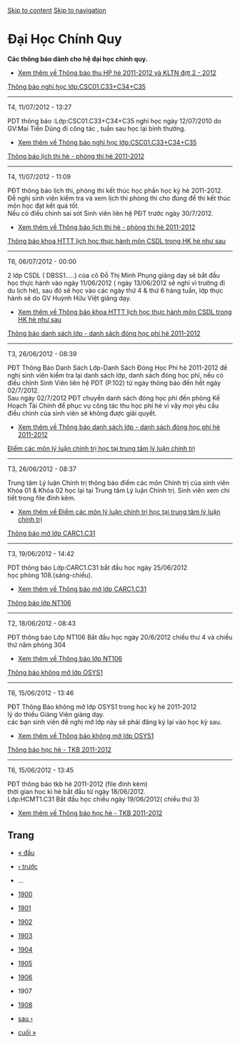 [Skip to content](https://daa.uit.edu.vn/thongbaochinhquy?page=1906#main)
 [Skip to navigation](https://daa.uit.edu.vn/thongbaochinhquy?page=1906#main-nav)

Đại Học Chính Quy
=================

**Các thông báo dành cho hệ đại học chính quy.**

*   [Xem thêm về Thông báo thu HP hè 2011-2012 và KLTN đợt 2 - 2012](https://daa.uit.edu.vn/thongbao/thong-bao-thu-hp-he-2011-2012-va-kltn-dot-2-2012 "Thông báo thu HP hè 2011-2012 và KLTN đợt 2 - 2012")
    

[Thông báo nghỉ học lớp:CSC01.C33+C34+C35](https://daa.uit.edu.vn/thongbao/thong-bao-nghi-hoc-lopcsc01c33c34c35)

-----------------------------------------------------------------------------------------------------------------

T4, 11/07/2012 - 13:27

PDT thông báo :Lớp:CSC01.C33+C34+C35 nghỉ học ngày 12/07/2010 do GV:Mai Tiến Dũng đi công tác , tuần sau học lại bình thường.

*   [Xem thêm về Thông báo nghỉ học lớp:CSC01.C33+C34+C35](https://daa.uit.edu.vn/thongbao/thong-bao-nghi-hoc-lopcsc01c33c34c35 "Thông báo nghỉ học lớp:CSC01.C33+C34+C35")
    

[Thông báo lịch thi hè - phòng thi hè 2011-2012](https://daa.uit.edu.vn/thongbao/thong-bao-lich-thi-he-phong-thi-he-2011-2012)

-------------------------------------------------------------------------------------------------------------------------------

T4, 11/07/2012 - 11:09

PĐT thông báo lịch thi, phòng thi kết thúc học phần học kỳ hè 2011-2012. Đề nghị sinh viên kiểm tra và xem lịch thi phòng thi cho đúng để thi kết thúc môn học đạt kết quả tốt.  
Nếu có điều chỉnh sai sót Sinh viên liên hệ PĐT trước ngày 30/7/2012.

*   [Xem thêm về Thông báo lịch thi hè - phòng thi hè 2011-2012](https://daa.uit.edu.vn/thongbao/thong-bao-lich-thi-he-phong-thi-he-2011-2012 "Thông báo lịch thi hè - phòng thi hè 2011-2012")
    

[Thông báo khoa HTTT lịch học thực hành môn CSDL trong HK hè như sau](https://daa.uit.edu.vn/thongbao/thong-bao-khoa-httt-lich-hoc-thuc-hanh-mon-csdl-trong-hk-he-nhu-sau)

---------------------------------------------------------------------------------------------------------------------------------------------------------------------------

T6, 06/07/2012 - 00:00

2 lớp CSDL ( DBSS1.....) của cô Đỗ Thị Minh Phụng giảng dạy sẽ bắt đầu học thực hành vào ngày 11/06/2012 ( ngày 13/06/2012 sẽ nghỉ vì trường đi du lịch hè), sau đó sẽ học vào các ngày thứ 4 & thứ 6 hàng tuần, lớp thực hành sẽ do GV Huỳnh Hữu Việt giảng dạy.

*   [Xem thêm về Thông báo khoa HTTT lịch học thực hành môn CSDL trong HK hè như sau](https://daa.uit.edu.vn/thongbao/thong-bao-khoa-httt-lich-hoc-thuc-hanh-mon-csdl-trong-hk-he-nhu-sau "Thông báo khoa HTTT lịch học thực hành môn CSDL trong HK hè như sau")
    

[Thông báo danh sách lớp - danh sách đóng học phí hè 2011-2012](https://daa.uit.edu.vn/thongbao/thong-bao-danh-sach-lop-danh-sach-dong-hoc-phi-he-2011-2012)

-------------------------------------------------------------------------------------------------------------------------------------------------------------

T3, 26/06/2012 - 08:39

PĐT Thông Báo Danh Sách Lớp-Danh Sách Đóng Học Phí hè 2011-2012 đề nghị sinh viên kiểm tra lại danh sách lớp, danh sách đóng học phí, nếu có điều chỉnh Sinh Viên liên hệ PDT (P.102) từ ngày thông báo đến hết ngày 02/7/2012.  
Sau ngày 02/7/2012 PĐT chuyển danh sách đóng học phí đến phòng Kế Hoạch Tài Chính để phục vụ công tác thu học phí hè vì vậy mọi yêu cầu điều chỉnh của sinh viên sẽ không được giải quyết.

*   [Xem thêm về Thông báo danh sách lớp - danh sách đóng học phí hè 2011-2012](https://daa.uit.edu.vn/thongbao/thong-bao-danh-sach-lop-danh-sach-dong-hoc-phi-he-2011-2012 "Thông báo danh sách lớp - danh sách đóng học phí hè 2011-2012")
    

[Điểm các môn lý luận chính trị học tại trung tâm lý luận chính trị](https://daa.uit.edu.vn/thongbao/diem-cac-mon-ly-luan-chinh-tri-hoc-tai-trung-tam-ly-luan-chinh-tri)

-------------------------------------------------------------------------------------------------------------------------------------------------------------------------

T3, 26/06/2012 - 08:37

Trung tâm Lý luận Chính trị thông báo điểm các môn Chính trị của sinh viên Khóa 01 & Khóa 02 học lại tại Trung tâm Lý luận Chính trị. Sinh viên xem chi tiết trong file đính kèm.

*   [Xem thêm về Điểm các môn lý luận chính trị học tại trung tâm lý luận chính trị](https://daa.uit.edu.vn/thongbao/diem-cac-mon-ly-luan-chinh-tri-hoc-tai-trung-tam-ly-luan-chinh-tri "Điểm các môn lý luận chính trị học tại trung tâm lý luận chính trị")
    

[Thông báo mở lớp CARC1.C31](https://daa.uit.edu.vn/thongbao/thong-bao-mo-lop-carc1c31)

----------------------------------------------------------------------------------------

T3, 19/06/2012 - 14:42

PDT thông báo Lớp:CARC1.C31 bắt đầu học ngày 25/06/2012  
học phòng 108.(sáng-chiều).

*   [Xem thêm về Thông báo mở lớp CARC1.C31](https://daa.uit.edu.vn/thongbao/thong-bao-mo-lop-carc1c31 "Thông báo mở lớp CARC1.C31")
    

[Thông báo lớp NT106](https://daa.uit.edu.vn/thongbao/thong-bao-lop-nt106)

---------------------------------------------------------------------------

T2, 18/06/2012 - 08:43

PĐT thông báo Lớp NT106 Bắt đầu học ngày 20/6/2012 chiều thư 4 và chiều thứ năm phòng 304

*   [Xem thêm về Thông báo lớp NT106](https://daa.uit.edu.vn/thongbao/thong-bao-lop-nt106 "Thông báo lớp NT106")
    

[Thông báo không mở lớp OSYS1](https://daa.uit.edu.vn/thongbao/thong-bao-khong-mo-lop-osys1)

---------------------------------------------------------------------------------------------

T6, 15/06/2012 - 13:46

PĐT Thông Báo không mở lớp OSYS1 trong học kỳ hè 2011-2012   
lý do thiếu Giảng Viên giảng dạy.  
các bạn sinh viên đề nghị mở lớp này sẽ phải đăng ký lại vào học kỳ sau.

*   [Xem thêm về Thông báo không mở lớp OSYS1](https://daa.uit.edu.vn/thongbao/thong-bao-khong-mo-lop-osys1 "Thông báo không mở lớp OSYS1")
    

[Thông báo học hè - TKB 2011-2012](https://daa.uit.edu.vn/thongbao/thong-bao-hoc-he-tkb-2011-2012)

---------------------------------------------------------------------------------------------------

T6, 15/06/2012 - 13:45

PĐT thông báo tkb hè 2011-2012 (file đính kèm)   
thời gian hoc kì hè bắt đầu từ ngày 18/06/2012.  
Lớp:HCMT1.C31 Bắt đầu học chiều ngày 19/06/2012( chiều thứ 3)

*   [Xem thêm về Thông báo học hè - TKB 2011-2012](https://daa.uit.edu.vn/thongbao/thong-bao-hoc-he-tkb-2011-2012 "Thông báo học hè - TKB 2011-2012")
    

Trang
-----

*   [« đầu](https://daa.uit.edu.vn/thongbaochinhquy "Đến trang đầu tiên")
    
*   [‹ trước](https://daa.uit.edu.vn/thongbaochinhquy?page=1905 "Đến trang kế trước")
    
*   …
*   [1900](https://daa.uit.edu.vn/thongbaochinhquy?page=1899 "Đến trang 1900")
    
*   [1901](https://daa.uit.edu.vn/thongbaochinhquy?page=1900 "Đến trang 1901")
    
*   [1902](https://daa.uit.edu.vn/thongbaochinhquy?page=1901 "Đến trang 1902")
    
*   [1903](https://daa.uit.edu.vn/thongbaochinhquy?page=1902 "Đến trang 1903")
    
*   [1904](https://daa.uit.edu.vn/thongbaochinhquy?page=1903 "Đến trang 1904")
    
*   [1905](https://daa.uit.edu.vn/thongbaochinhquy?page=1904 "Đến trang 1905")
    
*   [1906](https://daa.uit.edu.vn/thongbaochinhquy?page=1905 "Đến trang 1906")
    
*   1907
*   [1908](https://daa.uit.edu.vn/thongbaochinhquy?page=1907 "Đến trang 1908")
    
*   [sau ›](https://daa.uit.edu.vn/thongbaochinhquy?page=1907 "Đến trang kế sau")
    
*   [cuối »](https://daa.uit.edu.vn/thongbaochinhquy?page=1907 "Đến trang cuối cùng")